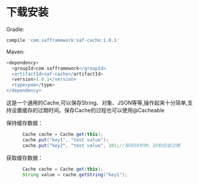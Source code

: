 # 下载安装

Gradle:
```groovy
compile 'com.safframework:saf-cache:1.0.1'
```

Maven:
```groovy
<dependency>
  <groupId>com.safframework</groupId>
  <artifactId>saf-cache</artifactId>
  <version>1.0.1</version>
  <type>pom</type>
</dependency>
```

这是一个通用的Cache,可以保存String、对象、JSON等等,操作起来十分简单,支持设置缓存的过期时间。保存Cache的过程也可以使用@Cacheable

保持缓存数据：
```Java
      Cache cache = Cache.get(this);
      cache.put("key1", "test value");
      cache.put("key2", "test value", 10);//保存10秒钟，10秒后会过期
```

获取缓存数据：
```Java
      Cache cache = Cache.get(this);
      String value = cache.getString("key1");
```

